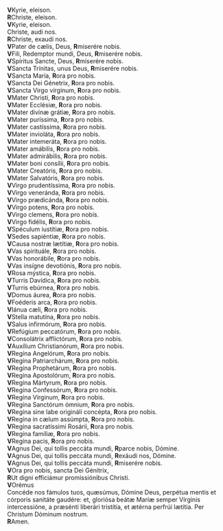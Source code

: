 **V**Kyrie, eleison.\
**R**Christe, eleison.\
**V**Kyrie, eleison.\
Christe, audi nos.\
**R**Christe, exaudi nos.\
**V**Pater de cælis, Deus, **R**miserére nobis.\
**V**Fili, Redemptor mundi, Deus, **R**miserére nobis.\
**V**Spíritus Sancte, Deus, **R**miserére nobis.\
**V**Sancta Trínitas, unus Deus, **R**miserére nobis.\
**V**Sancta María, **R**ora pro nobis.\
**V**Sancta Dei Génetrix, **R**ora pro nobis.\
**V**Sancta Virgo vírginum, **R**ora pro nobis.\
**V**Mater Christi, **R**ora pro nobis.\
**V**Mater Ecclésiæ, **R**ora pro nobis.\
**V**Mater divínæ grátiæ, **R**ora pro nobis.\
**V**Mater puríssima, **R**ora pro nobis.\
**V**Mater castíssima, **R**ora pro nobis.\
**V**Mater invioláta, **R**ora pro nobis.\
**V**Mater intemeráta, **R**ora pro nobis.\
**V**Mater amábilis, **R**ora pro nobis.\
**V**Mater admirábilis, **R**ora pro nobis.\
**V**Mater boni consílii, **R**ora pro nobis.\
**V**Mater Creatóris, **R**ora pro nobis.\
**V**Mater Salvatóris, **R**ora pro nobis.\
**V**Virgo prudentíssima, **R**ora pro nobis.\
**V**Virgo veneránda, **R**ora pro nobis.\
**V**Virgo prædicánda, **R**ora pro nobis.\
**V**Virgo potens, **R**ora pro nobis.\
**V**Virgo clemens, **R**ora pro nobis.\
**V**Virgo fidélis, **R**ora pro nobis.\
**V**Spéculum iustítiæ, **R**ora pro nobis.\
**V**Sedes sapiéntiæ, **R**ora pro nobis.\
**V**Causa nostræ lætítiæ, **R**ora pro nobis.\
**V**Vas spirituále, **R**ora pro nobis.\
**V**Vas honorábile, **R**ora pro nobis.\
**V**Vas insígne devotiónis, **R**ora pro nobis.\
**V**Rosa mýstica, **R**ora pro nobis.\
**V**Turris Davídica, **R**ora pro nobis.\
**V**Turris ebúrnea, **R**ora pro nobis.\
**V**Domus áurea, **R**ora pro nobis.\
**V**Foéderis arca, **R**ora pro nobis.\
**V**Iánua cæli, **R**ora pro nobis.\
**V**Stella matutína, **R**ora pro nobis.\
**V**Salus infirmórum, **R**ora pro nobis.\
**V**Refúgium peccatórum, **R**ora pro nobis.\
**V**Consolátrix afflictórum, **R**ora pro nobis.\
**V**Auxílium Christianórum, **R**ora pro nobis.\
**V**Regína Angelórum, **R**ora pro nobis.\
**V**Regína Patriarchárum, **R**ora pro nobis.\
**V**Regína Prophetárum, **R**ora pro nobis.\
**V**Regína Apostolórum, **R**ora pro nobis.\
**V**Regína Mártyrum, **R**ora pro nobis.\
**V**Regína Confessórum, **R**ora pro nobis.\
**V**Regína Vírginum, **R**ora pro nobis.\
**V**Regína Sanctórum ómnium, **R**ora pro nobis.\
**V**Regína sine labe origináli concépta, **R**ora pro nobis.\
**V**Regína in cælum assúmpta, **R**ora pro nobis.\
**V**Regína sacratíssimi Rosárii, **R**ora pro nobis.\
**V**Regína famíliæ, **R**ora pro nobis.\
**V**Regína pacis, **R**ora pro nobis.\
**V**Agnus Dei, qui tollis peccáta mundi, **R**parce nobis, Dómine.\
**V**Agnus Dei, qui tollis peccáta mundi, **R**exáudi nos, Dómine.\
**V**Agnus Dei, qui tollis peccáta mundi, **R**miserére nobis.\
**V**Ora pro nobis, sancta Dei Génitrix,\
**R**Ut digni efficiámur promissiónibus Christi.\
**V**Orémus\
Concéde nos fámulos tuos, quæsúmus, Dómine Deus, perpétua mentis et
córporis sanitáte gaudére: et, gloriósa beátæ Maríæ semper Vírginis
intercessióne, a præsénti liberári tristítia, et ætérna perfrúi lætítia.
Per Christum Dóminum nostrum.\
**R**Amen.
